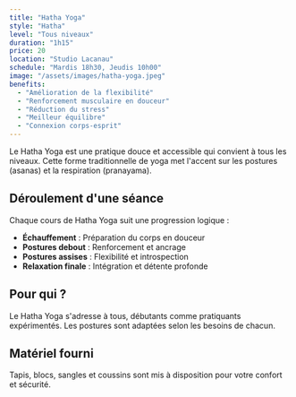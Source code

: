 ```yaml
---
title: "Hatha Yoga"
style: "Hatha"
level: "Tous niveaux"
duration: "1h15"
price: 20
location: "Studio Lacanau"
schedule: "Mardis 18h30, Jeudis 10h00"
image: "/assets/images/hatha-yoga.jpeg"
benefits:
  - "Amélioration de la flexibilité"
  - "Renforcement musculaire en douceur"
  - "Réduction du stress"
  - "Meilleur équilibre"
  - "Connexion corps-esprit"
---
```


Le Hatha Yoga est une pratique douce et accessible qui convient à tous les niveaux. Cette forme traditionnelle de yoga met l'accent sur les postures (asanas) et la respiration (pranayama).

## Déroulement d'une séance

Chaque cours de Hatha Yoga suit une progression logique :

- **Échauffement** : Préparation du corps en douceur
- **Postures debout** : Renforcement et ancrage
- **Postures assises** : Flexibilité et introspection
- **Relaxation finale** : Intégration et détente profonde

## Pour qui ?

Le Hatha Yoga s'adresse à tous, débutants comme pratiquants expérimentés. Les postures sont adaptées selon les besoins de chacun.

## Matériel fourni

Tapis, blocs, sangles et coussins sont mis à disposition pour votre confort et sécurité.
